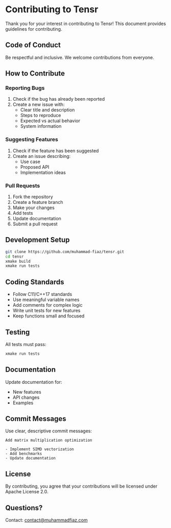 # Contributing to Tensr

Thank you for your interest in contributing to Tensr! This document provides guidelines for contributing.

## Code of Conduct

Be respectful and inclusive. We welcome contributions from everyone.

## How to Contribute

### Reporting Bugs

1. Check if the bug has already been reported
2. Create a new issue with:
   - Clear title and description
   - Steps to reproduce
   - Expected vs actual behavior
   - System information

### Suggesting Features

1. Check if the feature has been suggested
2. Create an issue describing:
   - Use case
   - Proposed API
   - Implementation ideas

### Pull Requests

1. Fork the repository
2. Create a feature branch
3. Make your changes
4. Add tests
5. Update documentation
6. Submit a pull request

## Development Setup

```bash
git clone https://github.com/muhammad-fiaz/tensr.git
cd tensr
xmake build
xmake run tests
```

## Coding Standards

- Follow C11/C++17 standards
- Use meaningful variable names
- Add comments for complex logic
- Write unit tests for new features
- Keep functions small and focused

## Testing

All tests must pass:

```bash
xmake run tests
```

## Documentation

Update documentation for:
- New features
- API changes
- Examples

## Commit Messages

Use clear, descriptive commit messages:

```
Add matrix multiplication optimization

- Implement SIMD vectorization
- Add benchmarks
- Update documentation
```

## License

By contributing, you agree that your contributions will be licensed under Apache License 2.0.

## Questions?

Contact: contact@muhammadfiaz.com
